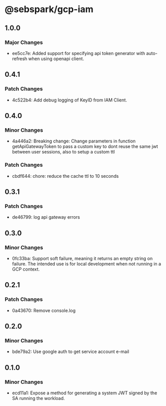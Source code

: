 # @sebspark/gcp-iam

## 1.0.0

### Major Changes

- ee5cc7e: Added support for specifying api token generator with auto-refresh when using openapi client.

## 0.4.1

### Patch Changes

- 4c522b4: Add debug logging of KeyID from IAM Client.

## 0.4.0

### Minor Changes

- 4a446a2: Breaking change: Change parameters in function getApiGatewayToken to pass a custom key to dont reuse the same jwt between user sessions, also to setup a custom ttl

### Patch Changes

- cbdf644: chore: reduce the cache ttl to 10 seconds

## 0.3.1

### Patch Changes

- de46799: log api gateway errors

## 0.3.0

### Minor Changes

- 0fc33ba: Support soft failure, meaning it returns an empty string on failure. The intended use is for local development when not running in a GCP context.

## 0.2.1

### Patch Changes

- 0a43670: Remove console.log

## 0.2.0

### Minor Changes

- bde79a2: Use google auth to get service account e-mail

## 0.1.0

### Minor Changes

- ecd11a1: Expose a method for generating a system JWT signed by the SA running the workload.
